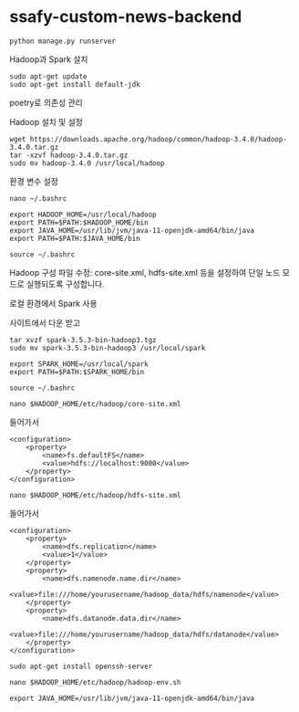 # ssafy-custom-news-backend

```
python manage.py runserver
```

Hadoop과 Spark 설치

```
sudo apt-get update
sudo apt-get install default-jdk
```

poetry로 의존성 관리

Hadoop 설치 및 설정

```
wget https://downloads.apache.org/hadoop/common/hadoop-3.4.0/hadoop-3.4.0.tar.gz
tar -xzvf hadoop-3.4.0.tar.gz
sudo mv hadoop-3.4.0 /usr/local/hadoop
```

환경 변수 설정

```
nano ~/.bashrc
```

```
export HADOOP_HOME=/usr/local/hadoop
export PATH=$PATH:$HADOOP_HOME/bin
export JAVA_HOME=/usr/lib/jvm/java-11-openjdk-amd64/bin/java
export PATH=$PATH:$JAVA_HOME/bin
```

```
source ~/.bashrc
```

Hadoop 구성 파일 수정: core-site.xml, hdfs-site.xml 등을 설정하여 단일 노드 모드로 실행되도록 구성합니다.

로컬 환경에서 Spark 사용

사이트에서 다운 받고

```
tar xvzf spark-3.5.3-bin-hadoop3.tgz
sudo mv spark-3.5.3-bin-hadoop3 /usr/local/spark
```

```
export SPARK_HOME=/usr/local/spark
export PATH=$PATH:$SPARK_HOME/bin
```

```
source ~/.bashrc
```

```
nano $HADOOP_HOME/etc/hadoop/core-site.xml
```

들어가서

```
<configuration>
    <property>
        <name>fs.defaultFS</name>
        <value>hdfs://localhost:9000</value>
    </property>
</configuration>

```

```
nano $HADOOP_HOME/etc/hadoop/hdfs-site.xml
```

들어가서

```
<configuration>
    <property>
        <name>dfs.replication</name>
        <value>1</value>
    </property>
    <property>
        <name>dfs.namenode.name.dir</name>
        <value>file:///home/yourusername/hadoop_data/hdfs/namenode</value>
    </property>
    <property>
        <name>dfs.datanode.data.dir</name>
        <value>file:///home/yourusername/hadoop_data/hdfs/datanode</value>
    </property>
</configuration>
```

```
sudo apt-get install openssh-server
```

```
nano $HADOOP_HOME/etc/hadoop/hadoop-env.sh
```

```
export JAVA_HOME=/usr/lib/jvm/java-11-openjdk-amd64/bin/java
```
